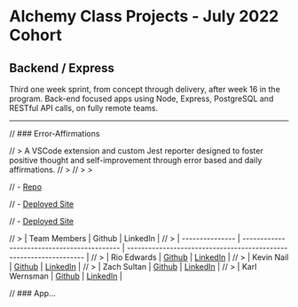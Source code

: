 # Alchemy Class Projects - July 2022 Cohort

## Backend / Express

Third one week sprint, from concept through delivery, after week 16 in the program. Back-end focused apps using Node, Express, PostgreSQL and RESTful API calls, on fully remote teams.

---

// ### Error-Affirmations

// > A VSCode extension and custom Jest reporter designed to foster positive thought and self-improvement through error based and daily affirmations.
// >
// > > 

// - [Repo](https://github.com/VSCode-Empaths)

// - [Deployed Site](https://error-affirmations.herokuapp.com/)

// - [Deployed Site](https://marketplace.visualstudio.com/items?itemName=VSCodeEmpaths.erroraffirmations&ssr=false#overview)

// > | Team Members    | Github                                      | LinkedIn                                                           |
// > | --------------- | ------------------------------------------- | ------------------------------------------------------------------ |
// > | Rio Edwards      | [Github](https://github.com/rioredwards)     | [LinkedIn]()      |
// > | Kevin Nail    | [Github]()     | [LinkedIn](https://github.com/kevinnail)      |
// > | Zach Sultan   | [Github](https://github.com/Zacharyjsultan)     | [LinkedIn](https://www.linkedin.com/in/zachary-sultan/)      |
// > | Karl Wernsman    | [Github](https://github.com/karlwernsman)     | [LinkedIn]()      |

// ### App...
